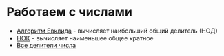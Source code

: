 # Работаем с числами

* [Алгоритм Евклида](euclidian_algorithm.py) - вычисляет наибольший общий делитель (НОД)
* [НОК](nok.py) - вычисляет наименьшее общее кратное
* [Все делители числа](all_dividers.py)